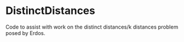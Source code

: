 # DistinctDistances
Code to assist with work on the distinct distances/k distances problem posed by Erdos.
